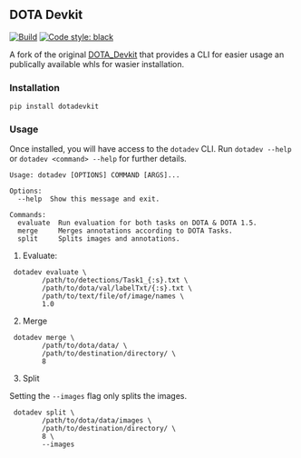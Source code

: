 ## DOTA Devkit 


[![Build](https://github.com/ashnair1/DOTA_devkit/workflows/Build/badge.svg)](https://github.com/ashnair1/DOTA_devkit/actions?query=workflow%3ABuild+branch%3Amaster++) 
[![Code style: black](https://img.shields.io/badge/code%20style-black-000000.svg)](https://github.com/psf/black)

A fork of the original [DOTA_Devkit](https://github.com/CAPTAIN-WHU/DOTA_devkit) that provides a CLI for easier usage an publically available whls for wasier installation. 

### Installation

```
pip install dotadevkit
```

### Usage
Once installed, you will have access to the `dotadev` CLI. Run `dotadev --help` or `dotadev <command> --help` for further details.
```
Usage: dotadev [OPTIONS] COMMAND [ARGS]...

Options:
  --help  Show this message and exit.

Commands:
  evaluate  Run evaluation for both tasks on DOTA & DOTA 1.5.
  merge     Merges annotations according to DOTA Tasks.
  split     Splits images and annotations.

```

1. Evaluate:

```
 dotadev evaluate \
        /path/to/detections/Task1_{:s}.txt \
        /path/to/dota/val/labelTxt/{:s}.txt \
        /path/to/text/file/of/image/names \
        1.0
```

2. Merge

```
 dotadev merge \
        /path/to/dota/data/ \
        /path/to/destination/directory/ \
        8
```

3. Split

Setting the `--images` flag only splits the images.

```
 dotadev split \
        /path/to/dota/data/images \
        /path/to/destination/directory/ \
        8 \
        --images
```

